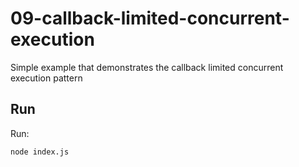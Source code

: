 # 09-callback-limited-concurrent-execution

Simple example that demonstrates the callback limited concurrent execution
pattern

## Run

Run:

```bash
node index.js
```

